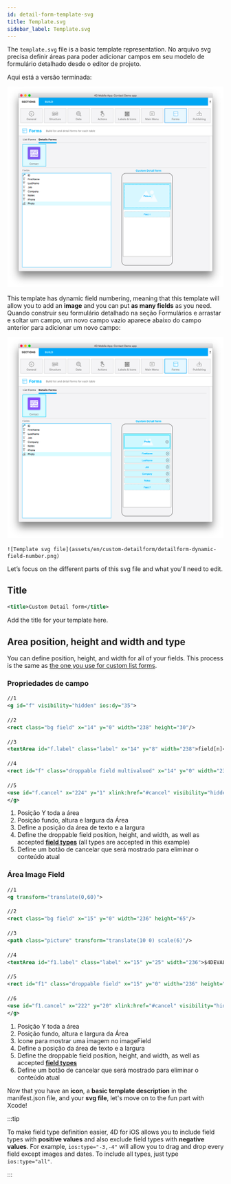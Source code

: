 ```yaml
---
id: detail-form-template-svg
title: Template.svg
sidebar_label: Template.svg
---
```


The `template.svg` file is a basic template representation. No arquivo svg precisa definir áreas para poder adicionar campos em seu modelo de formulário detalhado desde o editor de projeto.

Aqui está a versão terminada:

![Template svg file](img/detailform-template-svg-file.png)

This template has dynamic field numbering, meaning that this template will allow you to add an **image** and you can put **as many fields** as you need. Quando construir seu formulário detalhado na seção Formulários e arrastar e soltar um campo, um novo campo vazio aparece abaixo do campo anterior para adicionar um novo campo:

![Template svg file](img/detailform-dynamic-field-number.png)

```
![Template svg file](assets/en/custom-detailform/detailform-dynamic-field-number.png)
```

Let’s focus on the different parts of this svg file and what you'll need to edit.

## Title

```xml
<title>Custom Detail form</title>
```

Add the title for your template here.

## Area position, height and width and type
You can define position, height, and width for all of your fields. This process is the same as [the one you use for custom list forms](../creating-list-forms/list-form-svg-file.md#area-position-height-width-and-type).

### Propriedades de campo

```xml
//1
<g id="f" visibility="hidden" ios:dy="35">

//2
<rect class="bg field" x="14" y="0" width="238" height="30"/>

//3
<textArea id="f.label" class="label" x="14" y="8" width="238">field[n]</textArea>

//4
<rect id="f" class="droppable field multivalued" x="14" y="0" width="238" height="30" stroke-dasharray="5,2" ios:type="0,1,2,4,8,9,11,25,35"/>

//5
<use id="f.cancel" x="224" y="1" xlink:href="#cancel" visibility="hidden"/>
</g>
```

1. Posição Y toda a área
2. Posição fundo, altura e largura da Área
3. Define a posição da área de texto e a largura
4. Define the droppable field position, height, and width, as well as accepted [**field types**](../creating-list-forms/list-form-svg-file.md#iostypes) (all types are accepted in this example)
5. Define um botão de cancelar que será mostrado para eliminar o conteúdo atual

### Área Image Field

```xml
//1
<g transform="translate(0,60)">

//2
<rect class="bg field" x="15" y="0" width="236" height="65"/>

//3
<path class="picture" transform="translate(10 0) scale(6)"/>

//4
<textArea id="f1.label" class="label" x="15" y="25" width="236">$4DEVAL(:C991("picture"))</textArea>

//5
<rect id="f1" class="droppable field" x="15" y="0" width="236" height="65" stroke-dasharray="5,2" ios:type="3" ios:bind="fields[0]"/>

//6
<use id="f1.cancel" x="222" y="20" xlink:href="#cancel" visibility="hidden"/>
</g>
```

1. Posição Y toda a área
2. Posição fundo, altura e largura da Área
3. Icone para mostrar uma imagem no imageField
4. Define a posição da área de texto e a largura
5. Define the droppable field position, height, and width, as well as accepted [**field types**](../creating-list-forms/list-form-svg-file.md#iostypes)
6. Define um botão de cancelar que será mostrado para eliminar o conteúdo atual

Now that you have an **icon**, a **basic template description** in the manifest.json file, and your **svg file**, let's move on to the fun part with Xcode!


:::tip

To make field type definition easier, 4D for iOS allows you to include field types with **positive values** and also exclude field types with **negative values**. For example, `ios:type="-3,-4"` will allow you to drag and drop every field except images and dates. To include all types, just type `ios:type="all"`.

:::
